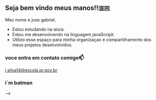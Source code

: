## Seja bem vindo meus manos!!🇧🇷

Meu nome e jose gabriel.

- Estou estudando na alura.
- Estou me desenvolvendo na linguagem javaScripit.
- Utilizo esse espaço para minha organizaçao e compartilhamento dos meus projetos desenvolvidos.

### voce entra em contato comigo📫

j.silva14@escola.pr.gov.br
### i´m batman






-->
